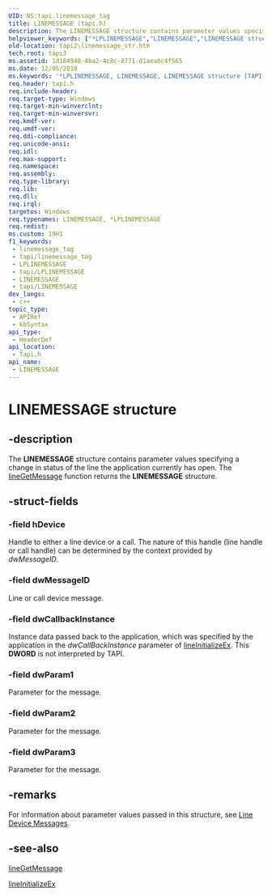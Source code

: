 ```yaml
---
UID: NS:tapi.linemessage_tag
title: LINEMESSAGE (tapi.h)
description: The LINEMESSAGE structure contains parameter values specifying a change in status of the line the application currently has open. The lineGetMessage function returns the LINEMESSAGE structure.
helpviewer_keywords: ["*LPLINEMESSAGE","LINEMESSAGE","LINEMESSAGE structure [TAPI 2.2]","LPLINEMESSAGE","LPLINEMESSAGE structure pointer [TAPI 2.2]","_tapi2_linemessage_str","tapi/LINEMESSAGE","tapi/LPLINEMESSAGE","tapi2.linemessage_str"]
old-location: tapi2\linemessage_str.htm
tech.root: tapi3
ms.assetid: 1d184948-4ba2-4c8c-8771-d1aea6c4f565
ms.date: 12/05/2018
ms.keywords: '*LPLINEMESSAGE, LINEMESSAGE, LINEMESSAGE structure [TAPI 2.2], LPLINEMESSAGE, LPLINEMESSAGE structure pointer [TAPI 2.2], _tapi2_linemessage_str, tapi/LINEMESSAGE, tapi/LPLINEMESSAGE, tapi2.linemessage_str'
req.header: tapi.h
req.include-header: 
req.target-type: Windows
req.target-min-winverclnt: 
req.target-min-winversvr: 
req.kmdf-ver: 
req.umdf-ver: 
req.ddi-compliance: 
req.unicode-ansi: 
req.idl: 
req.max-support: 
req.namespace: 
req.assembly: 
req.type-library: 
req.lib: 
req.dll: 
req.irql: 
targetos: Windows
req.typenames: LINEMESSAGE, *LPLINEMESSAGE
req.redist: 
ms.custom: 19H1
f1_keywords:
 - linemessage_tag
 - tapi/linemessage_tag
 - LPLINEMESSAGE
 - tapi/LPLINEMESSAGE
 - LINEMESSAGE
 - tapi/LINEMESSAGE
dev_langs:
 - c++
topic_type:
 - APIRef
 - kbSyntax
api_type:
 - HeaderDef
api_location:
 - Tapi.h
api_name:
 - LINEMESSAGE
---
```


# LINEMESSAGE structure


## -description

The 
<b>LINEMESSAGE</b> structure contains parameter values specifying a change in status of the line the application currently has open. The 
<a href="/windows/desktop/api/tapi/nf-tapi-linegetmessage">lineGetMessage</a> function returns the 
<b>LINEMESSAGE</b> structure.

## -struct-fields

### -field hDevice

Handle to either a line device or a call. The nature of this handle (line handle or call handle) can be determined by the context provided by <i>dwMessageID</i>.

### -field dwMessageID

Line or call device message.

### -field dwCallbackInstance

Instance data passed back to the application, which was specified by the application in the <i>dwCallBackInstance</i> parameter of 
<a href="/windows/desktop/api/tapi/nf-tapi-lineinitializeexa">lineInitializeEx</a>. This <b>DWORD</b> is not interpreted by TAPI.

### -field dwParam1

Parameter for the message.

### -field dwParam2

Parameter for the message.

### -field dwParam3

Parameter for the message.

## -remarks

For information about parameter values passed in this structure, see 
<a href="/windows/desktop/Tapi/line-device-messages">Line Device Messages</a>.

## -see-also

<a href="/windows/desktop/api/tapi/nf-tapi-linegetmessage">lineGetMessage</a>



<a href="/windows/desktop/api/tapi/nf-tapi-lineinitializeexa">lineInitializeEx</a>
